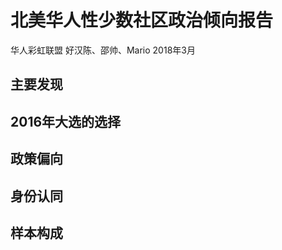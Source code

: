 北美华人性少数社区政治倾向报告
================
华人彩虹联盟 好汉陈、邵帅、Mario
2018年3月

主要发现
--------

2016年大选的选择
----------------

政策偏向
--------

身份认同
--------

样本构成
--------
